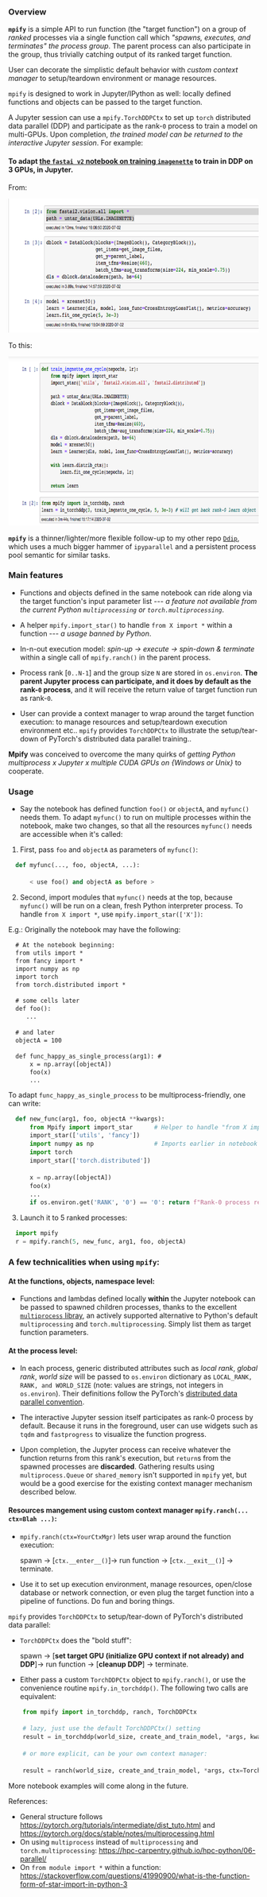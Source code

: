 ### Overview 

**`mpify`** is a simple API to run function (the "target function") on a group of *ranked* processes via a single function call which *"spawns, executes, and terminates" the process group*.  The parent process can also participate in the group, thus trivially catching output of its ranked target function.

User can decorate the simplistic default behavior with *custom context manager* to setup/teardown environment or manage resources.

`mpify` is designed to work in Jupyter/IPython as well: locally defined functions and objects can be passed to the target function.

A Jupyter session can use a `mpify.TorchDDPCtx` to set up `torch` distributed data parallel (DDP) and participate as the rank-`0` process to train a model on multi-GPUs.  Upon completion, *the trained model can be returned to the interactive Jupyter session*.  For example:

#### To adapt [the `fastai v2` notebook on training `imagenette`](https://github.com/fastai/course-v4/blob/master/nbs/07_sizing_and_tta.ipynb) to train in DDP on 3 GPUs, in Jupyter.
From:

<img src="/images/imagenette_07_orig.png" height="270">

To this:

<img src="/images/imagenette_07_mpified.png" height="340">

**`mpify`** is a thinner/lighter/more flexible follow-up to my other repo [`Ddip`](https://github.com/philtrade/Ddip), which uses a much bigger hammer of `ipyparallel` and a persistent process pool semantic for similar tasks.

###  Main features
  * Functions and objects defined in the same notebook can ride along via the target function's input parameter list --- *a feature not available from the current Python `multiprocessing` or `torch.multiprocessing`*.
  * A helper `mpify.import_star()` to handle `from X import *` within a function --- *a usage banned by Python*.
  * In-n-out execution model: *spin-up -> execute -> spin-down & terminate* within a single call of `mpify.ranch()` in the parent process.
  * Process rank [`0..N-1`] and the group size `N` are stored in `os.environ`.  **The parent Jupyter process can participate, and it does by default as the rank-`0` process**, and it will receive the return value of target function run as rank-`0`.

  * User can provide a context manager to wrap around the target function execution: to manage resources and setup/teardown execution environment etc.. `mpify` provides `TorchDDPCtx` to illustrate the setup/tear-down of PyTorch's distributed data parallel training..

**Mpify** was conceived to overcome the many quirks of *getting Python multiprocess x Jupyter x multiple CUDA GPUs on {Windows or Unix}* to cooperate. <include link to blog when available>


### Usage 

  * Say the notebook has defined function `foo()` or `objectA`, and `myfunc()` needs them.  To adapt `myfunc()` to run on multiple processes within the notebook, make two changes, so that all the resources `myfunc()` needs are accessible when it's called:
  
  1. First, pass `foo` and `objectA` as parameters of `myfunc()`:
  
  ```python
    def myfunc(..., foo, objectA, ...):
    
        < use foo() and objectA as before >
  ```
  2. Second, import modules that `myfunc()` needs at the top, because `myfunc()` will be run on a clean, fresh Python interpreter process.  To handle `from X import *`, use `mpify.import_star(['X'])`:
  
  E.g.: Originally the notebook may have the following:
  ```
    # At the notebook beginning:
    from utils import *
    from fancy import *
    import numpy as np
    import torch
    from torch.distributed import *
    
    # some cells later
    def foo():
       ...
       
    # and later
    objectA = 100
    
    def func_happy_as_single_process(arg1): #
        x = np.array([objectA])
        foo(x)
        ...
  ```
    
  To adapt `func_happy_as_single_process` to be multiprocess-friendly, one can write:
  
  ```python
    def new_func(arg1, foo, objectA **kwargs):
        from Mpify import import_star      # Helper to handle "from X import *" syntax
        import_star(['utils', 'fancy'])
        import numpy as np                 # Imports earlier in notebook are copied here.
        import torch
        import_star(['torch.distributed'])
        
        x = np.array([objectA])
        foo(x)
        ...
        if os.environ.get('RANK', '0') == '0': return f"Rank-0 process returning"
  ```

  3. Launch it to 5 ranked processes:
  ```python
    import mpify
    r = mpify.ranch(5, new_func, arg1, foo, objectA)
  ```

### A few technicalities when using `mpify`:
#### At the functions, objects, namespace level:
- Functions and lambdas defined locally **within** the Jupyter notebook can be passed to spawned children processes, thanks to the excellent [`multiprocess` libray](https://github.com/uqfoundation/multiprocess), an actively supported alternative to Python's default `multiprocessing` and `torch.multiprocessing`.  Simply list them as target function parameters.

#### At the process level:

- In each process, generic distributed attributes such as *local rank*, *global rank*, *world size* will be passed to `os.environ` dictionary as `LOCAL_RANK, RANK, and WORLD_SIZE` (note: values are strings, not integers in `os.environ`).  Their definitions follow the PyTorch's [distributed data parallel convention](https://discuss.pytorch.org/t/what-is-the-difference-between-rank-and-local-rank/61940).

- The interactive Jupyter session itself participates as rank-0 process by default.  Because it runs in the foreground, user can use widgets such as `tqdm` and `fastprogress` to visualize the function progress.

- Upon completion, the Jupyter process can receive whatever the function returns from this rank's execution, but `return`s from the spawned processes are **discarded**.  Gathering results using `multiprocess.Queue` or `shared_memory` isn't supported in `mpify` yet, but would be a good exercise for the existing context manager mechanism described below.


#### Resources mangement using custom context manager `mpify.ranch(... ctx=Blah ...)`:

- `mpify.ranch(ctx=YourCtxMgr)` lets user wrap around the function execution:

  spawn -> [`ctx.__enter__()`]-> run function -> [`ctx.__exit__()`] -> terminate.

- Use it to set up execution environment, manage resources, open/close database or network connection, or even plug the target function into a pipeline of functions.  Do fun and boring things.

`mpify` provides `TorchDDPCtx` to setup/tear-down of PyTorch's distributed data parallel: 

- `TorchDDPCtx` does the "bold stuff":
  
  spawn -> [**set target GPU (initialize GPU context if not already) and DDP**]-> run function -> [**cleanup DDP**] -> terminate.

- Either pass a custom `TorchDDPCtx` object to `mpify.ranch()`, or use the convenience routine `mpify.in_torchddp()`.  The following two calls are equivalent:

```python
    from mpify import in_torchddp, ranch, TorchDDPCtx
    
    # lazy, just use the default TorchDDPCtx() setting
    result = in_torchddp(world_size, create_and_train_model, *args, kwargs*)`

    # or more explicit, can be your own context manager:

    result = ranch(world_size, create_and_train_model, *args, ctx=TorchDDPCtx(), kwargs*)
 ```

More notebook examples will come along in the future.


References:
* General structure follows https://pytorch.org/tutorials/intermediate/dist_tuto.html and https://pytorch.org/docs/stable/notes/multiprocessing.html
* On using `multiprocess` instead of `multiprocessing` and `torch.multiprocessing`: https://hpc-carpentry.github.io/hpc-python/06-parallel/ 
* On `from module import *` within a function: https://stackoverflow.com/questions/41990900/what-is-the-function-form-of-star-import-in-python-3

